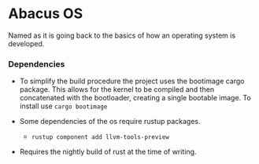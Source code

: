 # Abacus OS
Named as it is going back to the basics of how an operating system is developed.

### Dependencies
+ To simplify the build procedure the project uses the bootimage cargo package. This allows for the kernel to be compiled
and then concatenated with the bootloader, creating a single bootable image. To install use
`cargo bootimage` 

+ Some dependencies of the os require rustup packages. 
   + `rustup component add llvm-tools-preview`

+ Requires the nightly build of rust at the time of writing.